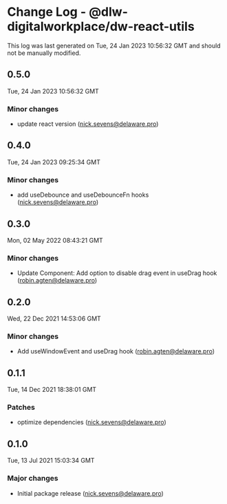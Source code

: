 # Change Log - @dlw-digitalworkplace/dw-react-utils

This log was last generated on Tue, 24 Jan 2023 10:56:32 GMT and should not be manually modified.

<!-- Start content -->

## 0.5.0

Tue, 24 Jan 2023 10:56:32 GMT

### Minor changes

- update react version (nick.sevens@delaware.pro)

## 0.4.0

Tue, 24 Jan 2023 09:25:34 GMT

### Minor changes

- add useDebounce and useDebounceFn hooks (nick.sevens@delaware.pro)

## 0.3.0

Mon, 02 May 2022 08:43:21 GMT

### Minor changes

- Update Component: Add option to disable drag event in useDrag hook (robin.agten@delaware.pro)

## 0.2.0

Wed, 22 Dec 2021 14:53:06 GMT

### Minor changes

- Add useWindowEvent and useDrag hook (robin.agten@delaware.pro)

## 0.1.1

Tue, 14 Dec 2021 18:38:01 GMT

### Patches

- optimize dependencies (nick.sevens@delaware.pro)

## 0.1.0

Tue, 13 Jul 2021 15:03:34 GMT

### Major changes

- Initial package release (nick.sevens@delaware.pro)
